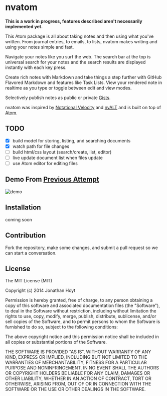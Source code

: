 # nvatom

**This is a work in progress, features described aren't necessarily implemented yet.**

This Atom package is all about taking notes and then using what you've written. From journal entries, to emails, to lists, nvatom makes writing and using your notes simple and fast.

Navigate your notes like you surf the web. The search bar at the top is universal search for your notes and the search results are displayed instantly with each key press.

Create rich notes with Markdown and take things a step further with GitHub Flavored Markdown and features like Task Lists. View your rendered note in realtime as you type or toggle between edit and view modes.

Selectively publish notes as public or private [Gists](https://gist.github.com).

nvatom was inspired by [Notational Velocity](http://notational.net) and [nvALT](http://brettterpstra.com/projects/nvalt/) and is built on top of [Atom](https://atom.io).

## TODO

- [x] build model for storing, listing, and searching documents
- [x] watch path for file changes
- [ ] build html/css layout (search/create, list, editor)
- [ ] live update document list when files update
- [ ] use Atom editor for editing files

## Demo From [Previous Attempt](https://github.com/jonmagic/noton)

![demo](http://cl.ly/image/0c0D0K351E45/Screen%20Recording%202014-12-07%20at%2007.27%20AM.gif)

## Installation

coming soon

## Contribution

Fork the repository, make some changes, and submit a pull request so we can start a conversation.

## License

The MIT License (MIT)

Copyright (c) 2014 Jonathan Hoyt

Permission is hereby granted, free of charge, to any person obtaining a copy
of this software and associated documentation files (the "Software"), to deal
in the Software without restriction, including without limitation the rights
to use, copy, modify, merge, publish, distribute, sublicense, and/or sell
copies of the Software, and to permit persons to whom the Software is
furnished to do so, subject to the following conditions:

The above copyright notice and this permission notice shall be included in all
copies or substantial portions of the Software.

THE SOFTWARE IS PROVIDED "AS IS", WITHOUT WARRANTY OF ANY KIND, EXPRESS OR
IMPLIED, INCLUDING BUT NOT LIMITED TO THE WARRANTIES OF MERCHANTABILITY,
FITNESS FOR A PARTICULAR PURPOSE AND NONINFRINGEMENT. IN NO EVENT SHALL THE
AUTHORS OR COPYRIGHT HOLDERS BE LIABLE FOR ANY CLAIM, DAMAGES OR OTHER
LIABILITY, WHETHER IN AN ACTION OF CONTRACT, TORT OR OTHERWISE, ARISING FROM,
OUT OF OR IN CONNECTION WITH THE SOFTWARE OR THE USE OR OTHER DEALINGS IN THE
SOFTWARE.
